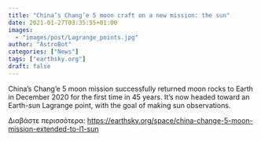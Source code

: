 ```yaml
---
title: "China’s Chang’e 5 moon craft on a new mission: the sun"
date: 2021-01-27T03:35:55+01:00
images:
  - "images/post/Lagrange_points.jpg"
author: "AstroBot"
categories: ["News"]
tags: ["earthsky.org"]
draft: false
---
```


China’s Chang’e 5 moon mission successfully returned moon rocks to Earth in December 2020 for the first time in 45 years. It’s now headed toward an Earth-sun Lagrange point, with the goal of making sun observations.

Διαβάστε περισσότερα: https://earthsky.org/space/china-change-5-moon-mission-extended-to-l1-sun

